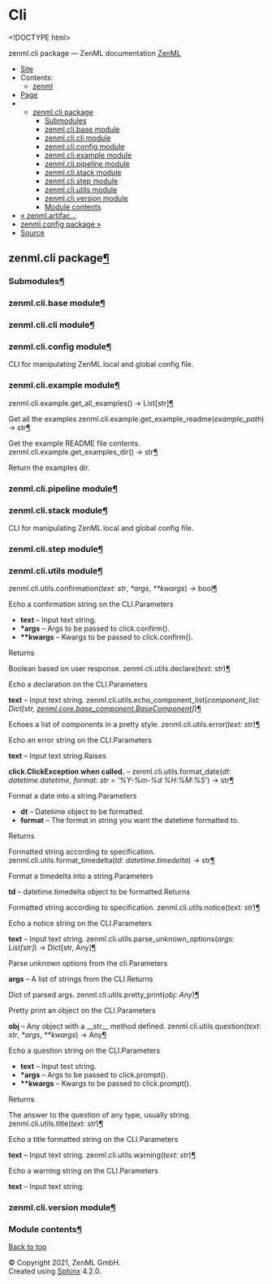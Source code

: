 # Cli

&lt;!DOCTYPE html&gt;

zenml.cli package — ZenML documentation  [ZenML](https://github.com/zenml-io/zenml/tree/25d9c27ff1e23c67d7247993006f83f8404d83c4/docs/sphinx_docs/_build/html/index.html)

*  [Site](https://github.com/zenml-io/zenml/tree/25d9c27ff1e23c67d7247993006f83f8404d83c4/docs/sphinx_docs/_build/html/index.html)
  * Contents:
    * [zenml](https://github.com/zenml-io/zenml/tree/25d9c27ff1e23c67d7247993006f83f8404d83c4/docs/sphinx_docs/_build/html/modules.html)
*  [Page](zenml.cli.md)
  * * [zenml.cli package](zenml.cli.md)
      * [Submodules](zenml.cli.md#submodules)
      * [zenml.cli.base module](zenml.cli.md#module-zenml.cli.base)
      * [zenml.cli.cli module](zenml.cli.md#module-zenml.cli.cli)
      * [zenml.cli.config module](zenml.cli.md#module-zenml.cli.config)
      * [zenml.cli.example module](zenml.cli.md#module-zenml.cli.example)
      * [zenml.cli.pipeline module](zenml.cli.md#module-zenml.cli.pipeline)
      * [zenml.cli.stack module](zenml.cli.md#module-zenml.cli.stack)
      * [zenml.cli.step module](zenml.cli.md#module-zenml.cli.step)
      * [zenml.cli.utils module](zenml.cli.md#module-zenml.cli.utils)
      * [zenml.cli.version module](zenml.cli.md#module-zenml.cli.version)
      * [Module contents](zenml.cli.md#module-zenml.cli)
* [ « zenml.artifac...](https://github.com/zenml-io/zenml/tree/25d9c27ff1e23c67d7247993006f83f8404d83c4/docs/sphinx_docs/_build/html/zenml.artifacts.data_artifacts.html)
* [ zenml.config package »](zenml.config.md)
*  [Source](https://github.com/zenml-io/zenml/tree/25d9c27ff1e23c67d7247993006f83f8404d83c4/docs/sphinx_docs/_build/html/_sources/zenml.cli.rst.txt)

## zenml.cli package[¶](zenml.cli.md#zenml-cli-package)

### Submodules[¶](zenml.cli.md#submodules)

### zenml.cli.base module[¶](zenml.cli.md#module-zenml.cli.base)

### zenml.cli.cli module[¶](zenml.cli.md#module-zenml.cli.cli)

### zenml.cli.config module[¶](zenml.cli.md#module-zenml.cli.config)

CLI for manipulating ZenML local and global config file.

### zenml.cli.example module[¶](zenml.cli.md#module-zenml.cli.example)

 zenml.cli.example.get\_all\_examples\(\) → List\[str\][¶](zenml.cli.md#zenml.cli.example.get_all_examples)

Get all the examples zenml.cli.example.get\_example\_readme\(_example\_path_\) → str[¶](zenml.cli.md#zenml.cli.example.get_example_readme)

Get the example README file contents. zenml.cli.example.get\_examples\_dir\(\) → str[¶](zenml.cli.md#zenml.cli.example.get_examples_dir)

Return the examples dir.

### zenml.cli.pipeline module[¶](zenml.cli.md#module-zenml.cli.pipeline)

### zenml.cli.stack module[¶](zenml.cli.md#module-zenml.cli.stack)

CLI for manipulating ZenML local and global config file.

### zenml.cli.step module[¶](zenml.cli.md#module-zenml.cli.step)

### zenml.cli.utils module[¶](zenml.cli.md#module-zenml.cli.utils)

 zenml.cli.utils.confirmation\(_text: str_, _\*args_, _\*\*kwargs_\) → bool[¶](zenml.cli.md#zenml.cli.utils.confirmation)

Echo a confirmation string on the CLI.Parameters

* **text** – Input text string.
* **\*args** – Args to be passed to click.confirm\(\).
* **\*\*kwargs** – Kwargs to be passed to click.confirm\(\).

Returns

Boolean based on user response. zenml.cli.utils.declare\(_text: str_\)[¶](zenml.cli.md#zenml.cli.utils.declare)

Echo a declaration on the CLI.Parameters

**text** – Input text string. zenml.cli.utils.echo\_component\_list\(_component\_list: Dict\[str,_ [_zenml.core.base\_component.BaseComponent_](zenml.core.md#zenml.core.base_component.BaseComponent)_\]_\)[¶](zenml.cli.md#zenml.cli.utils.echo_component_list)

Echoes a list of components in a pretty style. zenml.cli.utils.error\(_text: str_\)[¶](zenml.cli.md#zenml.cli.utils.error)

Echo an error string on the CLI.Parameters

**text** – Input text string.Raises

**click.ClickException when called.** – zenml.cli.utils.format\_date\(_dt: datetime.datetime_, _format: str = '%Y-%m-%d %H:%M:%S'_\) → str[¶](zenml.cli.md#zenml.cli.utils.format_date)

Format a date into a string.Parameters

* **dt** – Datetime object to be formatted.
* **format** – The format in string you want the datetime formatted to.

Returns

Formatted string according to specification. zenml.cli.utils.format\_timedelta\(_td: datetime.timedelta_\) → str[¶](zenml.cli.md#zenml.cli.utils.format_timedelta)

Format a timedelta into a string.Parameters

**td** – datetime.timedelta object to be formatted.Returns

Formatted string according to specification. zenml.cli.utils.notice\(_text: str_\)[¶](zenml.cli.md#zenml.cli.utils.notice)

Echo a notice string on the CLI.Parameters

**text** – Input text string. zenml.cli.utils.parse\_unknown\_options\(_args: List\[str\]_\) → Dict\[str, Any\][¶](zenml.cli.md#zenml.cli.utils.parse_unknown_options)

Parse unknown options from the cli.Parameters

**args** – A list of strings from the CLI.Returns

Dict of parsed args. zenml.cli.utils.pretty\_print\(_obj: Any_\)[¶](zenml.cli.md#zenml.cli.utils.pretty_print)

Pretty print an object on the CLI.Parameters

**obj** – Any object with a \_\_str\_\_ method defined. zenml.cli.utils.question\(_text: str_, _\*args_, _\*\*kwargs_\) → Any[¶](zenml.cli.md#zenml.cli.utils.question)

Echo a question string on the CLI.Parameters

* **text** – Input text string.
* **\*args** – Args to be passed to click.prompt\(\).
* **\*\*kwargs** – Kwargs to be passed to click.prompt\(\).

Returns

The answer to the question of any type, usually string. zenml.cli.utils.title\(_text: str_\)[¶](zenml.cli.md#zenml.cli.utils.title)

Echo a title formatted string on the CLI.Parameters

**text** – Input text string. zenml.cli.utils.warning\(_text: str_\)[¶](zenml.cli.md#zenml.cli.utils.warning)

Echo a warning string on the CLI.Parameters

**text** – Input text string.

### zenml.cli.version module[¶](zenml.cli.md#module-zenml.cli.version)

### Module contents[¶](zenml.cli.md#module-zenml.cli)

 [Back to top](zenml.cli.md)

 © Copyright 2021, ZenML GmbH.  
 Created using [Sphinx](http://sphinx-doc.org/) 4.2.0.  


